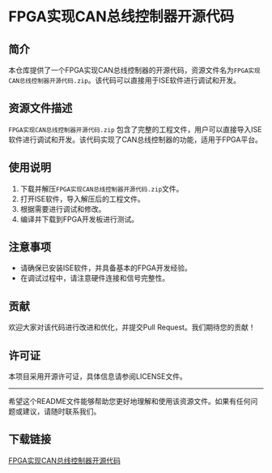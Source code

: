 # FPGA实现CAN总线控制器开源代码

## 简介
本仓库提供了一个FPGA实现CAN总线控制器的开源代码，资源文件名为`FPGA实现CAN总线控制器开源代码.zip`。该代码可以直接用于ISE软件进行调试和开发。

## 资源文件描述
`FPGA实现CAN总线控制器开源代码.zip` 包含了完整的工程文件，用户可以直接导入ISE软件进行调试和开发。该代码实现了CAN总线控制器的功能，适用于FPGA平台。

## 使用说明
1. 下载并解压`FPGA实现CAN总线控制器开源代码.zip`文件。
2. 打开ISE软件，导入解压后的工程文件。
3. 根据需要进行调试和修改。
4. 编译并下载到FPGA开发板进行测试。

## 注意事项
- 请确保已安装ISE软件，并具备基本的FPGA开发经验。
- 在调试过程中，请注意硬件连接和信号完整性。

## 贡献
欢迎大家对该代码进行改进和优化，并提交Pull Request。我们期待您的贡献！

## 许可证
本项目采用开源许可证，具体信息请参阅LICENSE文件。

---

希望这个README文件能够帮助您更好地理解和使用该资源文件。如果有任何问题或建议，请随时联系我们。

## 下载链接

[FPGA实现CAN总线控制器开源代码](https://pan.quark.cn/s/3efcce5de503)